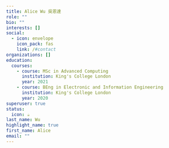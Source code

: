 ```yaml
---
title: Alice Wu 吳恩達
role: ""
bio: ""
interests: []
social:
  - icon: envelope
    icon_pack: fas
    link: /#contact
organizations: []
education:
  courses:
    - course: MSc in Advanced Computing
      institution: King's College London
      year: 2021
    - course: BEng in Electronic and Information Engineering
      institution: King's College London
      year: 2020
superuser: true
status:
  icon: ☕️
last_name: Wu
highlight_name: true
first_name: Alice
email: ""
---
```

